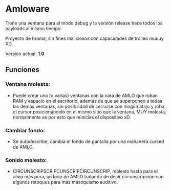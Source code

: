 # Amloware

Tiene una ventana para el modo debug y la versión release hace todos los payloads al mismo tiempo.

Proyecto de broma, sin fines maliciosos con capacidades de trolleo muuuy XD.

Versión actual: **1.0**

## Funciones

### Ventana molesta:

* Puede crear una (o varias) ventanas con la cara de AMLO que roban RAM y espacio en el escritorio, además de que se superponen a todas las demás ventanas, sin posibilidad de cerrarse con ningún atajo y roba el cursor posicionándolo en el mismo sitio que la ventana, MUY molesta, normalmente es por esto que reinicias el dispositivo xD.

### Cambiar fondo:

* Se autodescribe, cambia el fondo de pantalla por una mañanera cursed de AMLO.

### Sonido molesto:

* CIRCUNSCRIPSCRIPCUNSCRIPCIRCUNSCRIP, molesto hasta para el alma más pura, un loop de AMLO tratando de decir circunscripción con algunos retoques para más masoquismo auditivo.
